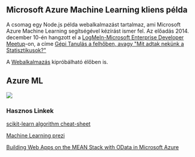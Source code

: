 ## Microsoft Azure Machine Learning kliens példa
A csomag egy Node.js példa webalkalmazást tartalmaz, ami Microsoft Azure Machine Learning segítségével kézírást ismer fel. Az előadás 2014. december 10-én hangzott el a [LogMeIn-Microsoft Enterprise Developer Meetup](http://www.meetup.com/Enterprise-Developer-Meetup/events/218821916/)-on, a 
címe [Gépi Tanulás a felhőben, avagy "Mit adtak nekünk a Statisztikusok?"](https://sway.com/egma-XKs8dKS9nyj)

A [Webalkalmazás](http://aka.ms/meetupml) kipróbálható élőben is.

## Azure ML
![](/https://raw.githubusercontent.com/ViktorDudas/meetupml/master/Documents/meetupexp.png)


### Hasznos Linkek

[scikit-learn algorithm cheat-sheet](http://scikit-learn.org/stable/tutorial/machine_learning_map/)

[Machine Learning prezi](https://prezi.com/06swcwazd0ai/machine-learning/)

[Building Web Apps on the MEAN Stack with OData in Microsoft Azure](http://msdn.microsoft.com/en-us/magazine/dn857363.aspx)


